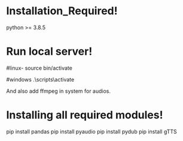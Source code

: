 # Installation_Required!
python >= 3.8.5

# Run local server!
#linux-
source bin/activate

#windows
.\scripts\activate

And also add ffmpeg in system for audios.

# Installing all required modules! 
pip install pandas
pip install pyaudio
pip install pydub
pip install gTTS

